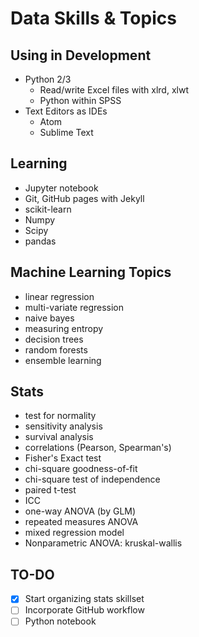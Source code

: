 # Data Skills & Topics #

## Using in Development ##
- Python 2/3
  - Read/write Excel files with xlrd, xlwt
  - Python within SPSS
- Text Editors as IDEs
  - Atom
  - Sublime Text

## Learning ##
- Jupyter notebook
- Git, GitHub pages with Jekyll
- scikit-learn
- Numpy
- Scipy
- pandas

## Machine Learning Topics ##
- linear regression
- multi-variate regression
- naive bayes
- measuring entropy
- decision trees
- random forests
- ensemble learning

## Stats ##
- test for normality
- sensitivity analysis
- survival analysis
- correlations (Pearson, Spearman's)
- Fisher's Exact test
- chi-square goodness-of-fit
- chi-square test of independence
- paired t-test
- ICC
- one-way ANOVA (by GLM)
- repeated measures ANOVA
- mixed regression model
- Nonparametric ANOVA: kruskal-wallis

## TO-DO ##
- [x] Start organizing stats skillset
- [ ] Incorporate GitHub workflow
- [ ] Python notebook
